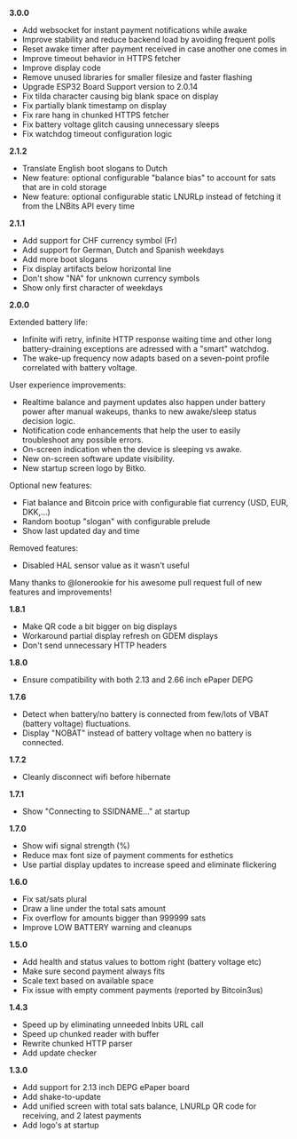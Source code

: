 **3.0.0**

- Add websocket for instant payment notifications while awake
- Improve stability and reduce backend load by avoiding frequent polls
- Reset awake timer after payment received in case another one comes in
- Improve timeout behavior in HTTPS fetcher
- Improve display code
- Remove unused libraries for smaller filesize and faster flashing
- Upgrade ESP32 Board Support version to 2.0.14
- Fix tilda character causing big blank space on display
- Fix partially blank timestamp on display
- Fix rare hang in chunked HTTPS fetcher
- Fix battery voltage glitch causing unnecessary sleeps
- Fix watchdog timeout configuration logic

**2.1.2**

- Translate English boot slogans to Dutch
- New feature: optional configurable "balance bias" to account for sats that are in cold storage
- New feature: optional configurable static LNURLp instead of fetching it from the LNBits API every time

**2.1.1**

- Add support for CHF currency symbol (Fr)
- Add support for German, Dutch and Spanish weekdays
- Add more boot slogans
- Fix display artifacts below horizontal line
- Don't show "NA" for unknown currency symbols
- Show only first character of weekdays

**2.0.0**

Extended battery life:

- Infinite wifi retry, infinite HTTP response waiting time and other long battery-draining exceptions are adressed with a "smart" watchdog.
- The wake-up frequency now adapts based on a seven-point profile correlated with battery voltage.

User experience improvements:

- Realtime balance and payment updates also happen under battery power after manual wakeups, thanks to new awake/sleep status decision logic.
- Notification code enhancements that help the user to easily troubleshoot any possible errors.
- On-screen indication when the device is sleeping vs awake.
- New on-screen software update visibility.
- New startup screen logo by Bitko.

Optional new features:

- Fiat balance and Bitcoin price with configurable fiat currency (USD, EUR, DKK,...)
- Random bootup "slogan" with configurable prelude
- Show last updated day and time

Removed features:

- Disabled HAL sensor value as it wasn't useful

Many thanks to @lonerookie for his awesome pull request full of new features and improvements!


**1.8.1**
- Make QR code a bit bigger on big displays
- Workaround partial display refresh on GDEM displays
- Don't send unnecessary HTTP headers

**1.8.0**
- Ensure compatibility with both 2.13 and 2.66 inch ePaper DEPG

**1.7.6**
- Detect when battery/no battery is connected from few/lots of VBAT (battery voltage) fluctuations.
- Display "NOBAT" instead of battery voltage when no battery is connected.

**1.7.2**
- Cleanly disconnect wifi before hibernate

**1.7.1**
- Show "Connecting to SSIDNAME..." at startup

**1.7.0**
- Show wifi signal strength (%)
- Reduce max font size of payment comments for esthetics
- Use partial display updates to increase speed and eliminate flickering

**1.6.0**
- Fix sat/sats plural
- Draw a line under the total sats amount
- Fix overflow for amounts bigger than 999999 sats
- Improve LOW BATTERY warning and cleanups

**1.5.0**
- Add health and status values to bottom right (battery voltage etc)
- Make sure second payment always fits
- Scale text based on available space
- Fix issue with empty comment payments (reported by Bitcoin3us)

**1.4.3**
- Speed up by eliminating unneeded lnbits URL call
- Speed up chunked reader with buffer
- Rewrite chunked HTTP parser
- Add update checker

**1.3.0**
- Add support for 2.13 inch DEPG ePaper board
- Add shake-to-update
- Add unified screen with total sats balance, LNURLp QR code for receiving, and 2 latest payments
- Add logo's at startup
